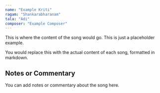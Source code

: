 ```yaml
---
name: "Example Kriti"
ragam: "Shankarabharanam"
tala: "Adi"
composer: "Example Composer"
---
```


This is where the content of the song would go. This is just a placeholder example.

You would replace this with the actual content of each song, formatted in markdown.

## Notes or Commentary

You can add notes or commentary about the song here.

